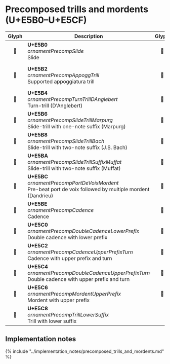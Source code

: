 Precomposed trills and mordents (U+E5B0–U+E5CF)
===============================================

| **Glyph** | **Description** | **Glyph** | **Description**
| :-------: | --------------- | :-------: | ---------------
|<span class="bravura_large">&#xe5b0;</span> | **U+E5B0**<br/>*ornamentPrecompSlide*<br/>Slide | <span class="bravura_large">&#xe5b1;</span> | **U+E5B1**<br/>*ornamentPrecompDescendingSlide*<br/>Descending slide
|<span class="bravura_large">&#xe5b2;</span> | **U+E5B2**<br/>*ornamentPrecompAppoggTrill*<br/>Supported appoggiatura trill | <span class="bravura_large">&#xe5b3;</span> | **U+E5B3**<br/>*ornamentPrecompAppoggTrillSuffix*<br/>Supported appoggiatura trill with two-note suffix
|<span class="bravura_large">&#xe5b4;</span> | **U+E5B4**<br/>*ornamentPrecompTurnTrillDAnglebert*<br/>Turn-trill (D'Anglebert) | <span class="bravura_large">&#xe5b5;</span> | **U+E5B5**<br/>*ornamentPrecompSlideTrillDAnglebert*<br/>Slide-trill (D'Anglebert)
|<span class="bravura_large">&#xe5b6;</span> | **U+E5B6**<br/>*ornamentPrecompSlideTrillMarpurg*<br/>Slide-trill with one-note suffix (Marpurg) | <span class="bravura_large">&#xe5b7;</span> | **U+E5B7**<br/>*ornamentPrecompTurnTrillBach*<br/>Turn-trill with two-note suffix (J.S. Bach)
|<span class="bravura_large">&#xe5b8;</span> | **U+E5B8**<br/>*ornamentPrecompSlideTrillBach*<br/>Slide-trill with two-note suffix (J.S. Bach) | <span class="bravura_large">&#xe5b9;</span> | **U+E5B9**<br/>*ornamentPrecompSlideTrillMuffat*<br/>Slide-trill (Muffat)
|<span class="bravura_large">&#xe5ba;</span> | **U+E5BA**<br/>*ornamentPrecompSlideTrillSuffixMuffat*<br/>Slide-trill with two-note suffix (Muffat) | <span class="bravura_large">&#xe5bb;</span> | **U+E5BB**<br/>*ornamentPrecompTrillSuffixDandrieu*<br/>Trill with two-note suffix (Dandrieu)
|<span class="bravura_large">&#xe5bc;</span> | **U+E5BC**<br/>*ornamentPrecompPortDeVoixMordent*<br/>Pre-beat port de voix followed by multiple mordent (Dandrieu) | <span class="bravura_large">&#xe5bd;</span> | **U+E5BD**<br/>*ornamentPrecompTrillWithMordent*<br/>Trill with mordent
|<span class="bravura_large">&#xe5be;</span> | **U+E5BE**<br/>*ornamentPrecompCadence*<br/>Cadence | <span class="bravura_large">&#xe5bf;</span> | **U+E5BF**<br/>*ornamentPrecompCadenceWithTurn*<br/>Cadence with turn
|<span class="bravura_large">&#xe5c0;</span> | **U+E5C0**<br/>*ornamentPrecompDoubleCadenceLowerPrefix*<br/>Double cadence with lower prefix | <span class="bravura_large">&#xe5c1;</span> | **U+E5C1**<br/>*ornamentPrecompCadenceUpperPrefix*<br/>Cadence with upper prefix
|<span class="bravura_large">&#xe5c2;</span> | **U+E5C2**<br/>*ornamentPrecompCadenceUpperPrefixTurn*<br/>Cadence with upper prefix and turn | <span class="bravura_large">&#xe5c3;</span> | **U+E5C3**<br/>*ornamentPrecompDoubleCadenceUpperPrefix*<br/>Double cadence with upper prefix
|<span class="bravura_large">&#xe5c4;</span> | **U+E5C4**<br/>*ornamentPrecompDoubleCadenceUpperPrefixTurn*<br/>Double cadence with upper prefix and turn | <span class="bravura_large">&#xe5c5;</span> | **U+E5C5**<br/>*ornamentPrecompMordentRelease*<br/>Mordent with release
|<span class="bravura_large">&#xe5c6;</span> | **U+E5C6**<br/>*ornamentPrecompMordentUpperPrefix*<br/>Mordent with upper prefix | <span class="bravura_large">&#xe5c7;</span> | **U+E5C7**<br/>*ornamentPrecompInvertedMordentUpperPrefix*<br/>Inverted mordent with upper prefix
|<span class="bravura_large">&#xe5c8;</span> | **U+E5C8**<br/>*ornamentPrecompTrillLowerSuffix*<br/>Trill with lower suffix | &nbsp; | &nbsp;

Implementation notes
---------------------

{% include "../implementation_notes/precomposed_trills_and_mordents.md" %}